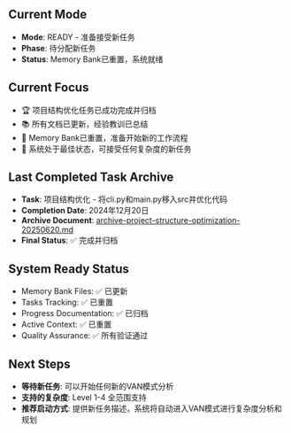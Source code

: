 ## Current Mode
- **Mode**: READY - 准备接受新任务
- **Phase**: 待分配新任务
- **Status**: Memory Bank已重置，系统就绪

## Current Focus
- 🏆 项目结构优化任务已成功完成并归档
- 📚 所有文档已更新，经验教训已总结
- 🔄 Memory Bank已重置，准备开始新的工作流程
- 🚀 系统处于最佳状态，可接受任何复杂度的新任务

## Last Completed Task Archive
- **Task**: 项目结构优化 - 将cli.py和main.py移入src并优化代码
- **Completion Date**: 2024年12月20日
- **Archive Document**: [archive-project-structure-optimization-20250620.md](archive/archive-project-structure-optimization-20250620.md)
- **Final Status**: ✅ 完成并归档

## System Ready Status
- Memory Bank Files: ✅ 已更新
- Tasks Tracking: ✅ 已重置
- Progress Documentation: ✅ 已归档
- Active Context: ✅ 已重置
- Quality Assurance: ✅ 所有验证通过

## Next Steps
- **等待新任务**: 可以开始任何新的VAN模式分析
- **支持的复杂度**: Level 1-4 全范围支持
- **推荐启动方式**: 提供新任务描述，系统将自动进入VAN模式进行复杂度分析和规划
